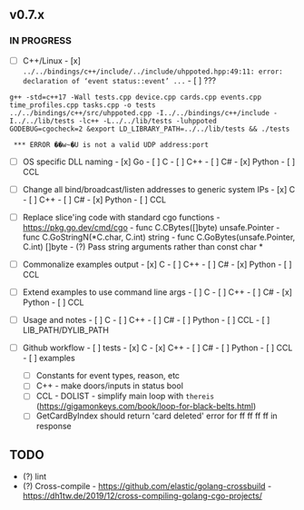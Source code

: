 ## v0.7.x

### IN PROGRESS


- [ ] C++/Linux
      - [x] `../../bindings/c++/include/../include/uhppoted.hpp:49:11: error: declaration of ‘event status::event’ ...`
      - [ ] ???
```
g++ -std=c++17 -Wall tests.cpp device.cpp cards.cpp events.cpp time_profiles.cpp tasks.cpp -o tests  ../../bindings/c++/src/uhppoted.cpp -I../../bindings/c++/include -I../../lib/tests -lc++ -L../../lib/tests -luhppoted
GODEBUG=cgocheck=2 &export LD_LIBRARY_PATH=../../lib/tests && ./tests

 *** ERROR ��w~�U is not a valid UDP address:port
```

- [ ] OS specific DLL naming
      - [x] Go
      - [ ] C
      - [ ] C++
      - [ ] C#
      - [x] Python
      - [ ] CCL

- [ ] Change all bind/broadcast/listen addresses to generic system IPs
      - [x] C
      - [ ] C++
      - [ ] C#
      - [x] Python
      - [ ] CCL

- [ ] Replace slice'ing code with standard cgo functions
      - https://pkg.go.dev/cmd/cgo
      - func C.CBytes([]byte) unsafe.Pointer
      - func C.GoStringN(*C.char, C.int) string
      - func C.GoBytes(unsafe.Pointer, C.int) []byte
      - (?) Pass string arguments rather than const char *

- [ ] Commonalize examples output
      - [x] C
      - [ ] C++
      - [ ] C#
      - [x] Python
      - [ ] CCL

- [ ] Extend examples to use command line args
      - [ ] C
      - [ ] C++
      - [ ] C#
      - [x] Python
      - [ ] CCL
  
- [ ] Usage and notes
      - [ ] C
      - [ ] C++
      - [ ] C#
      - [ ] Python
      - [ ] CCL
      - [ ] LIB_PATH/DYLIB_PATH

- [ ] Github workflow
      - [ ] tests
            - [x] C
            - [x] C++
            - [ ] C#
            - [ ] Python
            - [ ] CCL
      - [ ] examples

  - [ ] Constants for event types, reason, etc
  - [ ] C++ 
        - make doors/inputs in status bool
  - [ ] CCL
        - DOLIST
        - simplify main loop with `thereis` (https://gigamonkeys.com/book/loop-for-black-belts.html)
  - [ ] GetCardByIndex should return 'card deleted' error for ff ff ff ff in response

## TODO

- (?) lint
- (?) Cross-compile
      - https://github.com/elastic/golang-crossbuild
      - https://dh1tw.de/2019/12/cross-compiling-golang-cgo-projects/

